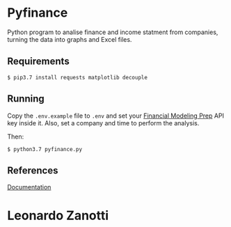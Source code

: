 # Pyfinance
Python program to analise finance and income statment from companies, turning the data into graphs and Excel files.

## Requirements
```
$ pip3.7 install requests matplotlib decouple
```

## Running
Copy the `.env.example` file to `.env` and set your [Financial Modeling Prep](https://site.financialmodelingprep.com) API key inside it. Also, set a company and time to perform the analysis.

Then:
```
$ python3.7 pyfinance.py
```

## References

[Documentation](https://site.financialmodelingprep.com/developer/docs)

# Leonardo Zanotti